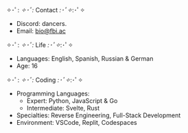 ✧･ﾟ: *✧･ﾟ:*  Contact  *:･ﾟ✧*:･ﾟ✧
- Discord: dancers.
- Email: bio@fbi.ac

✧･ﾟ: *✧･ﾟ:*  Life  *:･ﾟ✧*:･ﾟ✧
- Languages: English, Spanish, Russian & German
- Age: 16

✧･ﾟ: *✧･ﾟ:*  Coding  *:･ﾟ✧*:･ﾟ✧
- Programming Languages:
     - Expert: Python, JavaScript & Go
     - Intermediate: Svelte, Rust
- Specialties: Reverse Engineering, Full-Stack Development
- Environment: VSCode, Replit, Codespaces
